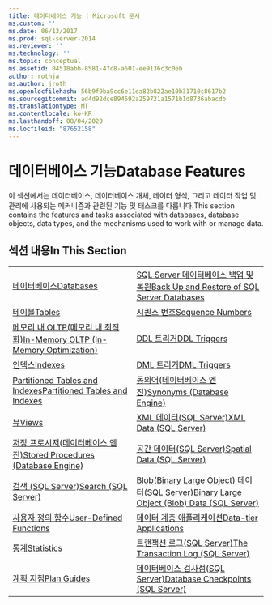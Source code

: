 ```yaml
---
title: 데이터베이스 기능 | Microsoft 문서
ms.custom: ''
ms.date: 06/13/2017
ms.prod: sql-server-2014
ms.reviewer: ''
ms.technology: ''
ms.topic: conceptual
ms.assetid: 04518abb-8581-47c8-a601-ee9136c3c0eb
author: rothja
ms.author: jroth
ms.openlocfilehash: 56b9f9ba9cc6e11ea82b822ae10b31710c8617b2
ms.sourcegitcommit: ad4d92dce894592a259721a1571b1d8736abacdb
ms.translationtype: MT
ms.contentlocale: ko-KR
ms.lasthandoff: 08/04/2020
ms.locfileid: "87652158"
---
```

# <a name="database-features"></a><span data-ttu-id="b13e1-102">데이터베이스 기능</span><span class="sxs-lookup"><span data-stu-id="b13e1-102">Database Features</span></span>
  <span data-ttu-id="b13e1-103">이 섹션에서는 데이터베이스, 데이터베이스 개체, 데이터 형식, 그리고 데이터 작업 및 관리에 사용되는 메커니즘과 관련된 기능 및 태스크를 다룹니다.</span><span class="sxs-lookup"><span data-stu-id="b13e1-103">This section contains the features and tasks associated with databases, database objects, data types, and the mechanisms used to work with or manage data.</span></span>  
  
## <a name="in-this-section"></a><span data-ttu-id="b13e1-104">섹션 내용</span><span class="sxs-lookup"><span data-stu-id="b13e1-104">In This Section</span></span>  
  
|||
|--|--|
|[<span data-ttu-id="b13e1-105">데이터베이스</span><span class="sxs-lookup"><span data-stu-id="b13e1-105">Databases</span></span>](databases/databases.md)|[<span data-ttu-id="b13e1-106">SQL Server 데이터베이스 백업 및 복원</span><span class="sxs-lookup"><span data-stu-id="b13e1-106">Back Up and Restore of SQL Server Databases</span></span>](backup-restore/back-up-and-restore-of-sql-server-databases.md)|  
|[<span data-ttu-id="b13e1-107">테이블</span><span class="sxs-lookup"><span data-stu-id="b13e1-107">Tables</span></span>](tables/tables.md)|[<span data-ttu-id="b13e1-108">시퀀스 번호</span><span class="sxs-lookup"><span data-stu-id="b13e1-108">Sequence Numbers</span></span>](sequence-numbers/sequence-numbers.md)|[<span data-ttu-id="b13e1-109">데이터 대량 가져오기 및 내보내기&#40;SQL Server&#41;</span><span class="sxs-lookup"><span data-stu-id="b13e1-109">Bulk Import and Export of Data &#40;SQL Server&#41;</span></span>](import-export/bulk-import-and-export-of-data-sql-server.md)|  
|[<span data-ttu-id="b13e1-110">메모리 내 OLTP&#40;메모리 내 최적화&#41;</span><span class="sxs-lookup"><span data-stu-id="b13e1-110">In-Memory OLTP &#40;In-Memory Optimization&#41;</span></span>](in-memory-oltp/in-memory-oltp-in-memory-optimization.md)|[<span data-ttu-id="b13e1-111">DDL 트리거</span><span class="sxs-lookup"><span data-stu-id="b13e1-111">DDL Triggers</span></span>](triggers/ddl-triggers.md)|[<span data-ttu-id="b13e1-112">Data Compression</span><span class="sxs-lookup"><span data-stu-id="b13e1-112">Data Compression</span></span>](data-compression/data-compression.md)|  
|[<span data-ttu-id="b13e1-113">인덱스</span><span class="sxs-lookup"><span data-stu-id="b13e1-113">Indexes</span></span>](indexes/indexes.md)|[<span data-ttu-id="b13e1-114">DML 트리거</span><span class="sxs-lookup"><span data-stu-id="b13e1-114">DML Triggers</span></span>](triggers/dml-triggers.md)|[<span data-ttu-id="b13e1-115">Transact-SQL의 OLE 자동화 개체</span><span class="sxs-lookup"><span data-stu-id="b13e1-115">OLE Automation Objects in Transact-SQL</span></span>](stored-procedures/ole-automation-objects-in-transact-sql.md)|  
|[<span data-ttu-id="b13e1-116">Partitioned Tables and Indexes</span><span class="sxs-lookup"><span data-stu-id="b13e1-116">Partitioned Tables and Indexes</span></span>](partitions/partitioned-tables-and-indexes.md)|[<span data-ttu-id="b13e1-117">동의어&#40;데이터베이스 엔진&#41;</span><span class="sxs-lookup"><span data-stu-id="b13e1-117">Synonyms &#40;Database Engine&#41;</span></span>](synonyms/synonyms-database-engine.md)|[<span data-ttu-id="b13e1-118">이벤트 알림</span><span class="sxs-lookup"><span data-stu-id="b13e1-118">Event Notifications</span></span>](service-broker/event-notifications.md)|  
|[<span data-ttu-id="b13e1-119">뷰</span><span class="sxs-lookup"><span data-stu-id="b13e1-119">Views</span></span>](views/views.md)|[<span data-ttu-id="b13e1-120">XML 데이터&#40;SQL Server&#41;</span><span class="sxs-lookup"><span data-stu-id="b13e1-120">XML Data &#40;SQL Server&#41;</span></span>](xml/xml-data-sql-server.md)|[<span data-ttu-id="b13e1-121">성능 모니터링 및 튜닝</span><span class="sxs-lookup"><span data-stu-id="b13e1-121">Monitor and Tune for Performance</span></span>](performance/monitor-and-tune-for-performance.md)|  
|[<span data-ttu-id="b13e1-122">저장 프로시저&#40;데이터베이스 엔진&#41;</span><span class="sxs-lookup"><span data-stu-id="b13e1-122">Stored Procedures &#40;Database Engine&#41;</span></span>](stored-procedures/stored-procedures-database-engine.md)|[<span data-ttu-id="b13e1-123">공간 데이터&#40;SQL Server&#41;</span><span class="sxs-lookup"><span data-stu-id="b13e1-123">Spatial Data &#40;SQL Server&#41;</span></span>](spatial/spatial-data-sql-server.md)||  
|[<span data-ttu-id="b13e1-124">검색 &#40;SQL Server&#41;</span><span class="sxs-lookup"><span data-stu-id="b13e1-124">Search &#40;SQL Server&#41;</span></span>](../database-engine/search-sql-server.md)|[<span data-ttu-id="b13e1-125">Blob&#40;Binary Large Object&#41; 데이터&#40;SQL Server&#41;</span><span class="sxs-lookup"><span data-stu-id="b13e1-125">Binary Large Object &#40;Blob&#41; Data &#40;SQL Server&#41;</span></span>](blob/binary-large-object-blob-data-sql-server.md)||  
|[<span data-ttu-id="b13e1-126">사용자 정의 함수</span><span class="sxs-lookup"><span data-stu-id="b13e1-126">User-Defined Functions</span></span>](user-defined-functions/user-defined-functions.md)|[<span data-ttu-id="b13e1-127">데이터 계층 애플리케이션</span><span class="sxs-lookup"><span data-stu-id="b13e1-127">Data-tier Applications</span></span>](data-tier-applications/data-tier-applications.md)||  
|[<span data-ttu-id="b13e1-128">통계</span><span class="sxs-lookup"><span data-stu-id="b13e1-128">Statistics</span></span>](statistics/statistics.md)|[<span data-ttu-id="b13e1-129">트랜잭션 로그&#40;SQL Server&#41;</span><span class="sxs-lookup"><span data-stu-id="b13e1-129">The Transaction Log &#40;SQL Server&#41;</span></span>](logs/the-transaction-log-sql-server.md)||  
|[<span data-ttu-id="b13e1-130">계획 지침</span><span class="sxs-lookup"><span data-stu-id="b13e1-130">Plan Guides</span></span>](performance/plan-guides.md)|[<span data-ttu-id="b13e1-131">데이터베이스 검사점&#40;SQL Server&#41;</span><span class="sxs-lookup"><span data-stu-id="b13e1-131">Database Checkpoints &#40;SQL Server&#41;</span></span>](logs/database-checkpoints-sql-server.md)||  
  
  
